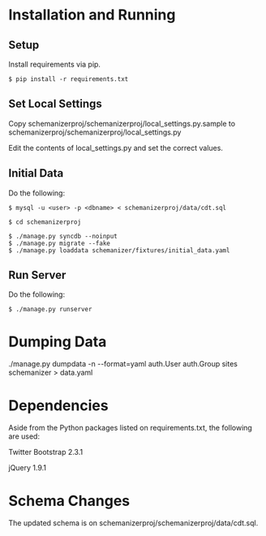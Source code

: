 Installation and Running
========================

Setup
-----

Install requirements via pip.

```
$ pip install -r requirements.txt
```

Set Local Settings
------------------

Copy schemanizerproj/schemanizerproj/local_settings.py.sample to schemanizerproj/schemanizerproj/local_settings.py

Edit the contents of local_settings.py and set the correct values.

Initial Data
------------

Do the following:
```
$ mysql -u <user> -p <dbname> < schemanizerproj/data/cdt.sql

$ cd schemanizerproj

$ ./manage.py syncdb --noinput
$ ./manage.py migrate --fake
$ ./manage.py loaddata schemanizer/fixtures/initial_data.yaml
```

Run Server
----------

Do the following:
```
$ ./manage.py runserver
```


Dumping Data
============

./manage.py dumpdata -n --format=yaml auth.User auth.Group sites schemanizer > data.yaml


Dependencies
============

Aside from the Python packages listed on requirements.txt,
the following are used:

Twitter Bootstrap 2.3.1

jQuery 1.9.1


Schema Changes
==============

The updated schema is on schemanizerproj/schemanizerproj/data/cdt.sql.

